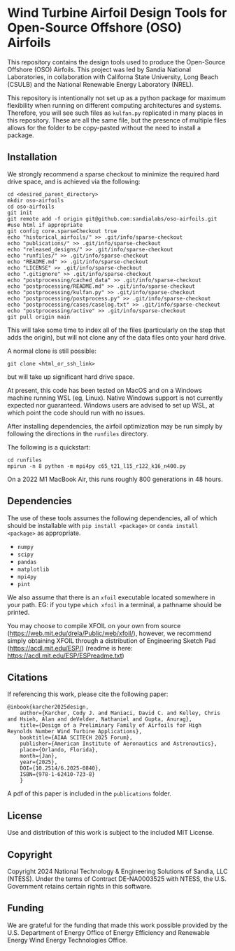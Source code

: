 Wind Turbine Airfoil Design Tools for Open-Source Offshore (OSO) Airfoils
=========================================================================

This repository contains the design tools used to produce the Open-Source Offshore (OSO) Airfoils.  This project was led by Sandia National Laboratories, in collaboration with Californa State University, Long Beach (CSULB) and the National Renewable Energy Laboratory (NREL).

This repository is intentionally not set up as a python package for maximum flexibility when running on different computing architectures and systems.  Therefore, you will see such files as `kulfan.py` replicated in many places in this repository.  These are all the same file, but the presence of multiple files allows for the folder to be copy-pasted without the need to install a package.


Installation
------------

We strongly recommend a sparse checkout to minimize the required hard drive space, and is achieved via the following:
```
cd <desired_parent_directory>
mkdir oso-airfoils
cd oso-airfoils
git init
git remote add -f origin git@github.com:sandialabs/oso-airfoils.git #use html if appropriate
git config core.sparseCheckout true
echo "historical_airfoils/" >> .git/info/sparse-checkout
echo "publications/" >> .git/info/sparse-checkout
echo "released_designs/" >> .git/info/sparse-checkout
echo "runfiles/" >> .git/info/sparse-checkout
echo "README.md" >> .git/info/sparse-checkout
echo "LICENSE" >> .git/info/sparse-checkout
echo ".gitignore" >> .git/info/sparse-checkout
echo "postprocessing/cached_data" >> .git/info/sparse-checkout
echo "postprocessing/README.md" >> .git/info/sparse-checkout
echo "postprocessing/kulfan.py" >> .git/info/sparse-checkout
echo "postprocessing/postprocess.py" >> .git/info/sparse-checkout
echo "postprocessing/cases/caselog.txt" >> .git/info/sparse-checkout
echo "postprocessing/active" >> .git/info/sparse-checkout
git pull origin main
```

This will take some time to index all of the files (particularly on the step that adds the origin), but will not clone any of the data files onto your hard drive.

A normal clone is still possible:
```
git clone <html_or_ssh_link>
```
but will take up significant hard drive space.

At present, this code has been tested on MacOS and on a Windows machine running WSL (eg, Linux).  Native Windows support is not currently expected nor guaranteed.  Windows users are advised to set up WSL, at which point the code should run with no issues.

After installing dependencies, the airfoil optimization may be run simply by following the directions in the `runfiles` directory.

The following is a quickstart:
```
cd runfiles
mpirun -n 8 python -m mpi4py c65_t21_l15_r122_k16_n400.py
```

On a 2022 M1 MacBook Air, this runs roughly 800 generations in 48 hours.


Dependencies
------------

The use of these tools assumes the following dependencies, all of which should be installable with `pip install <package>` or `conda install <package>` as appropriate.

- `numpy`
- `scipy`
- `pandas`
- `matplotlib`
- `mpi4py`
- `pint`

We also assume that there is an `xfoil` executable located somewhere in your path.  EG: if you type `which xfoil` in a terminal, a pathname should be printed.  

You may choose to compile XFOIL on your own from source (https://web.mit.edu/drela/Public/web/xfoil/), however, we recommend simply obtaining XFOIL through a distribution of Engineering Sketch Pad (https://acdl.mit.edu/ESP/) (readme is here: https://acdl.mit.edu/ESP/ESPreadme.txt)

Citations
---------

If referencing this work, please cite the following paper:

```
@inbook{karcher2025design, 
    author={Karcher, Cody J. and Maniaci, David C. and Kelley, Chris and Hsieh, Alan and deVelder, Nathaniel and Gupta, Anurag}, 
    title={Design of a Preliminary Family of Airfoils for High Reynolds Number Wind Turbine Applications}, 
    booktitle={AIAA SCITECH 2025 Forum}, 
    publisher={American Institute of Aeronautics and Astronautics}, 
    place={Orlando, Florida}, 
    month={Jan},
    year={2025},
    DOI={10.2514/6.2025-0840},
    ISBN={978-1-62410-723-8}
    }
```

A pdf of this paper is included in the `publications` folder.


License
-------

Use and distribution of this work is subject to the included MIT License.


Copyright
---------

Copyright 2024 National Technology & Engineering Solutions of Sandia, LLC (NTESS). Under the terms of Contract DE-NA0003525 with NTESS, the U.S. Government retains certain rights in this software.


Funding
-------

We are grateful for the funding that made this work possible provided by the U.S. Department of Energy Office of Energy Efficiency and Renewable Energy Wind Energy Technologies Office.